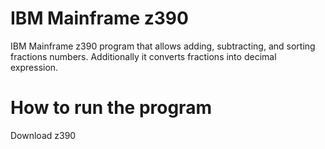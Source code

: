 # IBM Mainframe z390
IBM Mainframe z390 program that allows adding, subtracting, and sorting fractions numbers.
Additionally it converts fractions into decimal expression.

# How to run the program
Download z390
